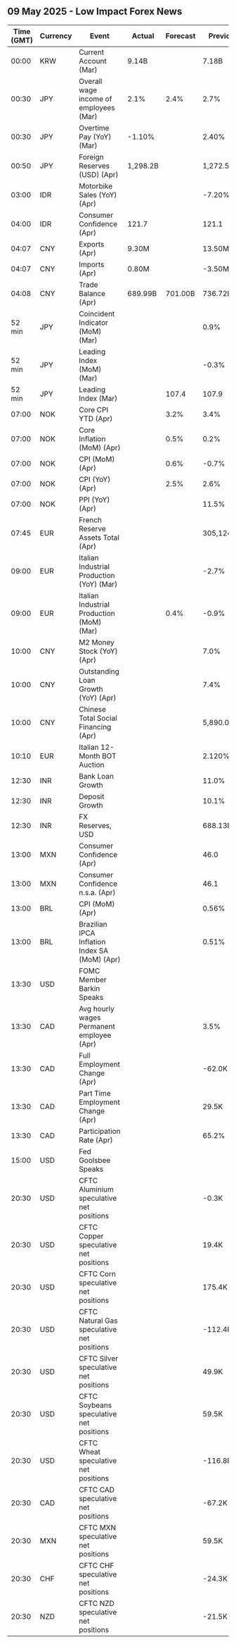 ## 09 May 2025 - Low Impact Forex News

| Time (GMT) | Currency | Event | Actual | Forecast | Previous |
|------|----------|-------|--------|----------|----------|
| 00:00 | KRW | Current Account (Mar) | 9.14B |  | 7.18B |
| 00:30 | JPY | Overall wage income of employees (Mar) | 2.1% | 2.4% | 2.7% |
| 00:30 | JPY | Overtime Pay (YoY) (Mar) | -1.10% |  | 2.40% |
| 00:50 | JPY | Foreign Reserves (USD) (Apr) | 1,298.2B |  | 1,272.5B |
| 03:00 | IDR | Motorbike Sales (YoY) (Apr) |  |  | -7.20% |
| 04:00 | IDR | Consumer Confidence (Apr) | 121.7 |  | 121.1 |
| 04:07 | CNY | Exports (Apr) | 9.30M |  | 13.50M |
| 04:07 | CNY | Imports (Apr) | 0.80M |  | -3.50M |
| 04:08 | CNY | Trade Balance (Apr) | 689.99B | 701.00B | 736.72B |
| 52 min | JPY | Coincident Indicator (MoM) (Mar) |  |  | 0.9% |
| 52 min | JPY | Leading Index (MoM) (Mar) |  |  | -0.3% |
| 52 min | JPY | Leading Index (Mar) |  | 107.4 | 107.9 |
| 07:00 | NOK | Core CPI YTD (Apr) |  | 3.2% | 3.4% |
| 07:00 | NOK | Core Inflation (MoM) (Apr) |  | 0.5% | 0.2% |
| 07:00 | NOK | CPI (MoM) (Apr) |  | 0.6% | -0.7% |
| 07:00 | NOK | CPI (YoY) (Apr) |  | 2.5% | 2.6% |
| 07:00 | NOK | PPI (YoY) (Apr) |  |  | 11.5% |
| 07:45 | EUR | French Reserve Assets Total (Apr) |  |  | 305,124.0M |
| 09:00 | EUR | Italian Industrial Production (YoY) (Mar) |  |  | -2.7% |
| 09:00 | EUR | Italian Industrial Production (MoM) (Mar) |  | 0.4% | -0.9% |
| 10:00 | CNY | M2 Money Stock (YoY) (Apr) |  |  | 7.0% |
| 10:00 | CNY | Outstanding Loan Growth (YoY) (Apr) |  |  | 7.4% |
| 10:00 | CNY | Chinese Total Social Financing (Apr) |  |  | 5,890.0B |
| 10:10 | EUR | Italian 12-Month BOT Auction |  |  | 2.120% |
| 12:30 | INR | Bank Loan Growth |  |  | 11.0% |
| 12:30 | INR | Deposit Growth |  |  | 10.1% |
| 12:30 | INR | FX Reserves, USD |  |  | 688.13B |
| 13:00 | MXN | Consumer Confidence (Apr) |  |  | 46.0 |
| 13:00 | MXN | Consumer Confidence n.s.a. (Apr) |  |  | 46.1 |
| 13:00 | BRL | CPI (MoM) (Apr) |  |  | 0.56% |
| 13:00 | BRL | Brazilian IPCA Inflation Index SA (MoM) (Apr) |  |  | 0.51% |
| 13:30 | USD | FOMC Member Barkin Speaks |  |  |  |
| 13:30 | CAD | Avg hourly wages Permanent employee (Apr) |  |  | 3.5% |
| 13:30 | CAD | Full Employment Change (Apr) |  |  | -62.0K |
| 13:30 | CAD | Part Time Employment Change (Apr) |  |  | 29.5K |
| 13:30 | CAD | Participation Rate (Apr) |  |  | 65.2% |
| 15:00 | USD | Fed Goolsbee Speaks |  |  |  |
| 20:30 | USD | CFTC Aluminium speculative net positions |  |  | -0.3K |
| 20:30 | USD | CFTC Copper speculative net positions |  |  | 19.4K |
| 20:30 | USD | CFTC Corn speculative net positions |  |  | 175.4K |
| 20:30 | USD | CFTC Natural Gas speculative net positions |  |  | -112.4K |
| 20:30 | USD | CFTC Silver speculative net positions |  |  | 49.9K |
| 20:30 | USD | CFTC Soybeans speculative net positions |  |  | 59.5K |
| 20:30 | USD | CFTC Wheat speculative net positions |  |  | -116.8K |
| 20:30 | CAD | CFTC CAD speculative net positions |  |  | -67.2K |
| 20:30 | MXN | CFTC MXN speculative net positions |  |  | 59.5K |
| 20:30 | CHF | CFTC CHF speculative net positions |  |  | -24.3K |
| 20:30 | NZD | CFTC NZD speculative net positions |  |  | -21.5K |
